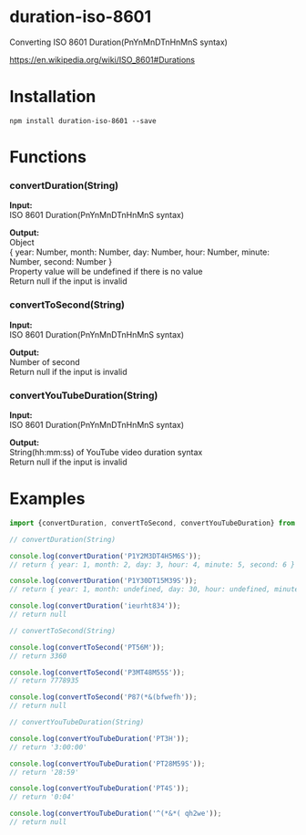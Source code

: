 # duration-iso-8601
Converting ISO 8601 Duration(PnYnMnDTnHnMnS syntax)  
  
https://en.wikipedia.org/wiki/ISO_8601#Durations

# Installation
```
npm install duration-iso-8601 --save
```

# Functions
### convertDuration(String)
**Input:**  
ISO 8601 Duration(PnYnMnDTnHnMnS syntax)  

**Output:**  
Object  
{ year: Number, month: Number, day: Number, hour: Number, minute: Number, second: Number }  
Property value will be undefined if there is no value  
Return null if the input is invalid

### convertToSecond(String)
**Input:**  
ISO 8601 Duration(PnYnMnDTnHnMnS syntax)  

**Output:**  
Number of second  
Return null if the input is invalid

### convertYouTubeDuration(String)
**Input:**  
ISO 8601 Duration(PnYnMnDTnHnMnS syntax)  

**Output:**  
String(hh:mm:ss) of YouTube video duration syntax  
Return null if the input is invalid

# Examples
```javascript
import {convertDuration, convertToSecond, convertYouTubeDuration} from 'duration-iso-8601';

// convertDuration(String)

console.log(convertDuration('P1Y2M3DT4H5M6S'));
// return { year: 1, month: 2, day: 3, hour: 4, minute: 5, second: 6 }

console.log(convertDuration('P1Y30DT15M39S'));
// return { year: 1, month: undefined, day: 30, hour: undefined, minute: 15, second: 39 }

console.log(convertDuration('ieurht834'));
// return null

// convertToSecond(String)

console.log(convertToSecond('PT56M'));
// return 3360

console.log(convertToSecond('P3MT48M55S'));
// return 7778935

console.log(convertToSecond('P87(*&(bfwefh'));
// return null

// convertYouTubeDuration(String)

console.log(convertYouTubeDuration('PT3H'));
// return '3:00:00'

console.log(convertYouTubeDuration('PT28M59S'));
// return '28:59'

console.log(convertYouTubeDuration('PT4S'));
// return '0:04'

console.log(convertYouTubeDuration('^(*&*( qh2we'));
// return null
```
